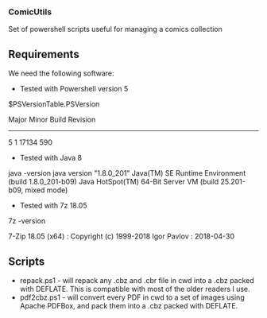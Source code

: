 ### ComicUtils
Set of powershell scripts useful for managing a comics collection

## Requirements

We need the following software:

+ Tested with Powershell version 5

$PSVersionTable.PSVersion

Major  Minor  Build  Revision
-----  -----  -----  --------
5      1      17134  590

+ Tested with Java 8

java -version
java version "1.8.0_201"
Java(TM) SE Runtime Environment (build 1.8.0_201-b09)
Java HotSpot(TM) 64-Bit Server VM (build 25.201-b09, mixed mode)

+ Tested with 7z 18.05

7z -version

7-Zip 18.05 (x64) : Copyright (c) 1999-2018 Igor Pavlov : 2018-04-30

## Scripts

+ repack.ps1 - will repack any .cbz and .cbr file in cwd into a .cbz packed with DEFLATE.  This is compatible with most of the older readers I use.
+ pdf2cbz.ps1 - will convert every PDF in cwd to a set of images using Apache PDFBox, and pack them into a .cbz packed with DEFLATE.